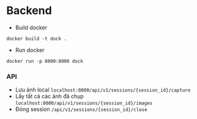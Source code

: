 # Backend

- Build docker

```commandline
docker build -t dock .
```

- Run docker

```commandline
docker run -p 8000:8000 dock
```

### API

- Lưu ảnh local `localhost:8000/api/v1/sessions/{session_id}/capture`
- Lấy tất cả các ảnh đã chụp `localhost:8000/api/v1/sessions/{session_id}/images`
- Đóng session `/api/v1/sessions/{session_id}/close`